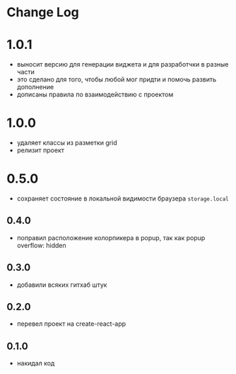 # Change Log

# 1.0.1 
* выносит версию для генерации виджета и для разработчки в разные части
* это сделано для того, чтобы любой мог придти и помочь развить дополнение
* дописаны правила по взаимодействию с проектом

# 1.0.0
* удаляет классы из разметки grid
* релизит проект

# 0.5.0
* сохраняет состояние в локальной видимости браузера `storage.local`

## 0.4.0
* поправил расположение колорпикера в popup, так как popup overflow: hidden

## 0.3.0
* добавили всяких гитхаб штук

## 0.2.0
* перевел проект на create-react-app
 
## 0.1.0
* накидал код

